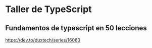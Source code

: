 # Taller de TypeScript

## Fundamentos de typescript en 50 lecciones
https://dev.to/duxtech/series/16063
